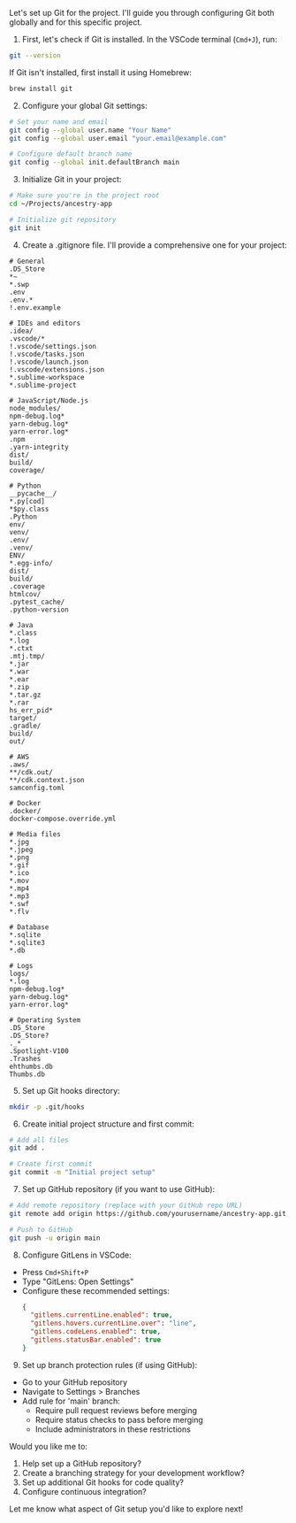 Let's set up Git for the project. I'll guide you through configuring Git both globally and for this specific project.

1. First, let's check if Git is installed. In the VSCode terminal (`Cmd+J`), run:
```bash
git --version
```

If Git isn't installed, first install it using Homebrew:
```bash
brew install git
```

2. Configure your global Git settings:
```bash
# Set your name and email
git config --global user.name "Your Name"
git config --global user.email "your.email@example.com"

# Configure default branch name
git config --global init.defaultBranch main
```

3. Initialize Git in your project:
```bash
# Make sure you're in the project root
cd ~/Projects/ancestry-app

# Initialize git repository
git init
```

4. Create a .gitignore file. I'll provide a comprehensive one for your project:



```text
# General
.DS_Store
*~
*.swp
.env
.env.*
!.env.example

# IDEs and editors
.idea/
.vscode/*
!.vscode/settings.json
!.vscode/tasks.json
!.vscode/launch.json
!.vscode/extensions.json
*.sublime-workspace
*.sublime-project

# JavaScript/Node.js
node_modules/
npm-debug.log*
yarn-debug.log*
yarn-error.log*
.npm
.yarn-integrity
dist/
build/
coverage/

# Python
__pycache__/
*.py[cod]
*$py.class
.Python
env/
venv/
.env/
.venv/
ENV/
*.egg-info/
dist/
build/
.coverage
htmlcov/
.pytest_cache/
.python-version

# Java
*.class
*.log
*.ctxt
.mtj.tmp/
*.jar
*.war
*.ear
*.zip
*.tar.gz
*.rar
hs_err_pid*
target/
.gradle/
build/
out/

# AWS
.aws/
**/cdk.out/
**/cdk.context.json
samconfig.toml

# Docker
.docker/
docker-compose.override.yml

# Media files
*.jpg
*.jpeg
*.png
*.gif
*.ico
*.mov
*.mp4
*.mp3
*.swf
*.flv

# Database
*.sqlite
*.sqlite3
*.db

# Logs
logs/
*.log
npm-debug.log*
yarn-debug.log*
yarn-error.log*

# Operating System
.DS_Store
.DS_Store?
._*
.Spotlight-V100
.Trashes
ehthumbs.db
Thumbs.db

```

5. Set up Git hooks directory:
```bash
mkdir -p .git/hooks
```

6. Create initial project structure and first commit:
```bash
# Add all files
git add .

# Create first commit
git commit -m "Initial project setup"
```

7. Set up GitHub repository (if you want to use GitHub):
```bash
# Add remote repository (replace with your GitHub repo URL)
git remote add origin https://github.com/yourusername/ancestry-app.git

# Push to GitHub
git push -u origin main
```

8. Configure GitLens in VSCode:
- Press `Cmd+Shift+P`
- Type "GitLens: Open Settings"
- Configure these recommended settings:
  ```json
  {
    "gitlens.currentLine.enabled": true,
    "gitlens.hovers.currentLine.over": "line",
    "gitlens.codeLens.enabled": true,
    "gitlens.statusBar.enabled": true
  }
  ```

9. Set up branch protection rules (if using GitHub):
- Go to your GitHub repository
- Navigate to Settings > Branches
- Add rule for 'main' branch:
  - Require pull request reviews before merging
  - Require status checks to pass before merging
  - Include administrators in these restrictions

Would you like me to:
1. Help set up a GitHub repository?
2. Create a branching strategy for your development workflow?
3. Set up additional Git hooks for code quality?
4. Configure continuous integration?

Let me know what aspect of Git setup you'd like to explore next!
